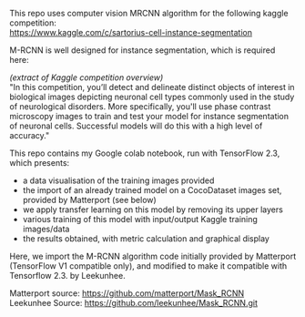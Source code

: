 This repo uses computer vision MRCNN algorithm for the following kaggle competition: <br>
https://www.kaggle.com/c/sartorius-cell-instance-segmentation

M-RCNN is well designed for instance segmentation, which is required here: 

<i>(extract of Kaggle competition overview)</i><br>
"In this competition, you’ll detect and delineate distinct objects of interest in biological images depicting neuronal cell types commonly used in the study of neurological 
disorders. More specifically, you'll use phase contrast microscopy images to train and test your model for instance segmentation of neuronal cells. 
Successful models will do this with a high level of accuracy."

This repo contains my Google colab notebook, run with TensorFlow 2.3, which presents:
- a data visualisation of the training images provided
- the import of an already trained model on a CocoDataset images set, provided by Matterport (see below)
- we apply transfer learning on this model by removing its upper layers
- various training of this model with input/output Kaggle training images/data
- the results obtained, with metric calculation and graphical display

Here, we import the M-RCNN algorithm code initially provided by Matterport (TensorFlow V1 compatible only), and 
modified to make it compatible with Tensorflow 2.3. by Leekunhee.

Matterport source: https://github.com/matterport/Mask_RCNN <br>
Leekunhee Source: https://github.com/leekunhee/Mask_RCNN.git

